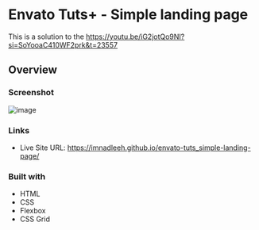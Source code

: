 # Envato Tuts+ - Simple landing page

This is a solution to the https://youtu.be/iG2jotQo9NI?si=SoYooaC410WF2prk&t=23557

## Overview

### Screenshot

![image](https://github.com/user-attachments/assets/2e739cdc-62a5-423f-99de-b83fba5cfa8a)


### Links

- Live Site URL: https://imnadleeh.github.io/envato-tuts_simple-landing-page/

### Built with

- HTML
- CSS
- Flexbox
- CSS Grid
